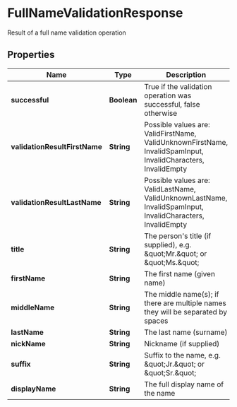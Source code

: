 

# FullNameValidationResponse

Result of a full name validation operation
## Properties

Name | Type | Description | Notes
------------ | ------------- | ------------- | -------------
**successful** | **Boolean** | True if the validation operation was successful, false otherwise |  [optional]
**validationResultFirstName** | **String** | Possible values are: ValidFirstName, ValidUnknownFirstName, InvalidSpamInput, InvalidCharacters, InvalidEmpty |  [optional]
**validationResultLastName** | **String** | Possible values are: ValidLastName, ValidUnknownLastName, InvalidSpamInput, InvalidCharacters, InvalidEmpty |  [optional]
**title** | **String** | The person&#39;s title (if supplied), e.g. \&quot;Mr.\&quot; or \&quot;Ms.\&quot; |  [optional]
**firstName** | **String** | The first name (given name) |  [optional]
**middleName** | **String** | The middle name(s); if there are multiple names they will be separated by spaces |  [optional]
**lastName** | **String** | The last name (surname) |  [optional]
**nickName** | **String** | Nickname (if supplied) |  [optional]
**suffix** | **String** | Suffix to the name, e.g. \&quot;Jr.\&quot; or \&quot;Sr.\&quot; |  [optional]
**displayName** | **String** | The full display name of the name |  [optional]



